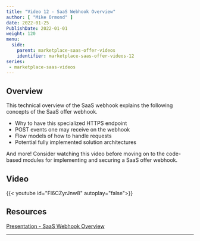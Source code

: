```yaml
---
title: "Video 12 - SaaS Webhook Overview"
author: [ "Mike Ormond" ]
date: 2022-01-25
PublishDate: 2022-01-01
weight: 120
menu:
  side:
    parent: marketplace-saas-offer-videos
    identifier: marketplace-saas-offer-videos-12
series:
 - marketplace-saas-videos    
---
```


## Overview

This technical overview of the SaaS webhook explains the following concepts of the SaaS offer webhook.

* Why to have this specialized HTTPS endpoint
* POST events one may receive on the webhook
* Flow models of how to handle requests
* Potential fully implemented solution architectures

And more! Consider watching this video before moving on to the code-based modules for implementing and securing a SaaS offer webhook.

## Video

{{< youtube id="Fl6CZyrJnw8" autoplay="false">}}

## Resources

[Presentation - SaaS Webhook Overview](https://github.com/microsoft/Mastering-the-Marketplace/blob/main/saas/pdfs/10.1-simple-webhook-overview.pdf)

---